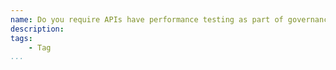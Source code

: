 ```yaml
---
name: Do you require APIs have performance testing as part of governance? 
description: 
tags:
    - Tag
...
```

